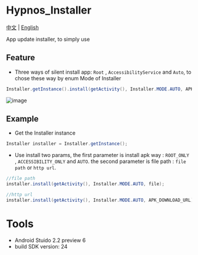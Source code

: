 # Hypnos_Installer

[中文](https://github.com/qq877693928/Hypnos_Installer/edit/master/README_cn.md) | [English](https://github.com/qq877693928/Hypnos_Installer/edit/master/README.md)

App update installer, to simply use

## Feature
- Three ways of silent install app: `Root` , `AccessibilityService` and `Auto`, to chose these way by enum Mode of Installer

```java
Installer.getInstance().install(getActivity(), Installer.MODE.AUTO, APK_DOWNLOAD_URL);
```

![image](https://github.com/qq877693928/Hypnos_Installer/blob/master/art/screen.gif)

## Example
- Get the Installer instance
```java
Installer installer = Installer.getInstance();
```

- Use install two params, the first parameter is install apk way : `ROOT_ONLY` , `ACCESSIBILITY_ONLY` and `AUTO`. the second parameter is file path : `file path` or `http url`.
```java
//file path
installer.install(getActivity(), Installer.MODE.AUTO, file);

//http url
installer.install(getActivity(), Installer.MODE.AUTO, APK_DOWNLOAD_URL);
```

# Tools
* Android Stuido 2.2 preview 6
* build SDK version: 24
